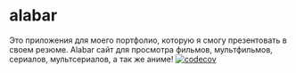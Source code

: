 # alabar
Это приложения для моего портфолио, которую я смогу презентовать в своем резюме. Alabar сайт для просмотра фильмов, мультфильмов, сериалов, мультсериалов, а так же аниме!
[![codecov](https://codecov.io/gh/nakermaz/alabar/main/graph/badge.svg)](https://codecov.io/gh/nakermaz/alabar)
